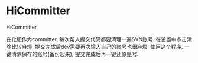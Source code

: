 HiCommitter
===========

HiCommitter

在化肥作为committer, 每次帮人提交代码都要清理一遍SVN账号.
在设置中点击清除比较麻烦, 提交完成后dev需要再次输入自己的账号也很麻烦.
使用这个程序, 一键清除保存的账号(备份起来), 提交完成后再一键还原账号.
